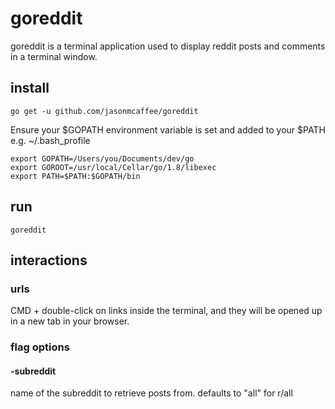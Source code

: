 # goreddit
goreddit is a terminal application used to display reddit posts and comments in a terminal window.

## install
```
go get -u github.com/jasonmcaffee/goreddit
```

Ensure your $GOPATH environment variable is set and added to your $PATH
e.g. ~/.bash_profile
```
export GOPATH=/Users/you/Documents/dev/go
export GOROOT=/usr/local/Cellar/go/1.8/libexec
export PATH=$PATH:$GOPATH/bin
```
## run
```
goreddit
```

## interactions
### urls
CMD + double-click on links inside the terminal, and they will be opened up in a new tab in your browser.

### flag options

#### -subreddit
name of the subreddit to retrieve posts from.
defaults to "all" for r/all